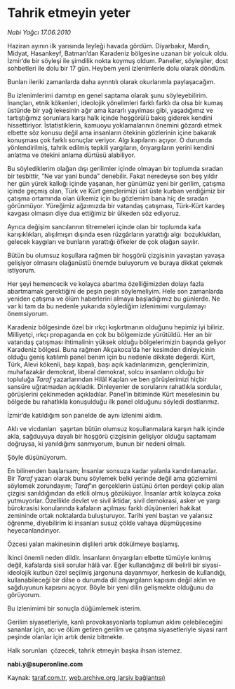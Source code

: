 # Tahrik etmeyin yeter 

*Nabi Yağcı 17.06.2010*

<div class="yazi">
<p>Haziran ayının ilk yarısında leyleği havada gördüm. Diyarbakır, Mardin, Midyat, Hasankeyf, Batman’dan Karadeniz bölgesine uzanan bir yolcuk oldu. İzmir’de bir söyleşi ile şimdilik nokta koymuş oldum. Paneller, söyleşiler, dost sohbetleri ile dolu bir 17 gün. Heybem yeni izlenimlerle dolu olarak döndüm.</p>
<p>Bunları ileriki zamanlarda daha ayrıntılı olarak okurlarımla paylaşacağım.</p>
<p>Bu izlenimlerimi damıtıp en genel saptama olarak şunu söyleyebilirim. İnançları, etnik kökenleri, ideolojik yönelimleri farklı farklı da olsa bir kumaş üstünde bir yağ lekesinin ağır ama kararlı yayılması gibi, yaşadığımız ve tartıştığımız sorunlara karşı halk içinde hoşgörülü bakış giderek kendini hissettiriyor. İstatistiklerin, kamuoyu yoklamalarının önemini gözardı etmek elbette söz konusu değil ama insanların ötekinin gözlerinin içine bakarak konuşması çok farklı sonuçlar veriyor. Algı kapılarını açıyor. O durumda yönlendirilmiş, tahrik edilmiş tepkili yargıların, önyargıların yerini kendini anlatma ve ötekini anlama dürtüsü alabiliyor.</p>
<p>Bu söylediklerim olağan dışı gerilimler içinde olmayan bir toplumda sıradan bir tesbittir, “Ne var yani bunda” denebilir. Fakat neredeyse son beş yıldır her gün yürek kalkığı içinde yaşanan, her günümüz yeni bir gerilim, çatışma içinde geçmiş olan, Türk ve Kürt gençlerimizi üst üste kurban verdiğimiz bir çatışma ortamında olan ülkemiz için bu gözlemim bana hiç de sıradan görünmüyor. Yüreğimiz ağzımızda bir vatandaş çatışması, Türk-Kürt kardeş kavgası olmasın diye dua ettiğimiz bir ülkeden söz ediyoruz.</p>
<p>Ayrıca değişim sancılarının titremeleri içinde olan bir toplumda kafa karışıklıkları, alışılmışın dışında esen rüzgârların yarattığı algı  bozuklukları, gelecek kaygıları ve bunların yarattığı öfkeler de çok olağan sayılır.</p>
<p>Bütün bu olumsuz koşullara rağmen bir hoşgörü çizgisinin yavaştan yavaşa gelişiyor olmasını olağanüstü önemde buluyorum ve buraya dikkat çekmek istiyorum.</p>
<p>Her şeyi hemencecik ve kolayca abartma özelliğimizden dolayı fazla abartmamak gerektiğini de peşin peşin söylemeliyim. Hele son zamanlarda yeniden çatışma ve ölüm haberlerini almaya başladığımız bu günlerde. Ne var ki tam da bu nedenle yukarıda söylediğim izlenimimi vurgulamayı önemsiyorum.</p>
<p>Karadeniz bölgesinde özel bir ırkçı kışkırtmanın olduğunu hepimiz iyi biliriz. Milliyetçi, ırkçı propaganda en çok bu bölgemizde yürütüldü. Her an bir vatandaş çatışması ihtimalinin yüksek olduğu bölgelerimizin başında geliyor Karadeniz bölgesi. Buna rağmen Akçakoca’da her kesimden dinleyicinin olduğu geniş katılımlı panel benim için bu nedenle dikkate değerdi. Kürt, Türk, Alevi kökenli, başı kapalı, başı açık kadınlarımızın, gençlerimizin, muhafazakâr demokrat, liberal demokrat, solcu insanların olduğu bir topluluğa <i>Taraf</i> yazarlarından Hilâl Kaplan ve ben görüşlerimizi hiçbir sansüre uğratmadan açıkladık. Dinleyenler de sorularını rahatlıkla sordular, görüşlerini çekinmeden açıkladılar. Panel’in bitiminde Kürt meselesinin bu bölgede bu rahatlıkla konuşulduğu ilk panel olduğunu söyledi dostlarımız.</p>
<p>İzmir’de katıldığım son panelde de aynı izlenimi aldım.</p>
<p>Aklı ve vicdanları  şaşırtan bütün olumsuz koşullanmalara karşın halk içinde akla, sağduyuya dayalı bir hoşgörü çizgisinin gelişiyor olduğu saptamam doğruysa, ki yanıldığımı sanmıyorum, bunun bir nedeni olmalı.</p>
<p>Şöyle düşünüyorum.</p>
<p>En bilinenden başlarsam; İnsanlar sonsuza kadar yalanla kandırılamazlar. Bir <i>Taraf</i> yazarı olarak bunu söylemek belki yerinde değil ama gözlemimi söylemek zorundayım; <i>Taraf</i>’ın gerçeklerin üstünü örten perdeyi çekip alan çizgisi sanıldığından da etkili olmuş gözüküyor. İnsanlar artık kolayca zoka yutmuyorlar. Özellikle devlet ve sivil iktidar, sivil demokrasi, asker ve yargı bürokrasisi konularında kafaların açılması farklı düşünenleri hakikat zemininde ortak noktalarda buluşturuyor. Tarihi yeni baştan ve yalansız öğrenme, diyebilirim ki insanları susuz çölde vahaya düşmüşçesine heyecanlandırıyor.</p>
<p>Özcesi yalan makinesinin dişlileri artık dökülmeye başlamış.</p>
<p>İkinci önemli neden dildir. İnsanların önyargıları elbette tümüyle kırılmış değil, kafalarda sisli sorular hâlâ var. Eğer kullandığınız dil belirli bir siyasi-ideolojik kutbun özel seçilmiş jargonuna dayanmıyor, herkesin de kullandığı, kullanabileceği bir dilse o durumda dil önyargıların kapısını değil aklın ve sağduyunun kapısını açıyor. Böyle bir yeni dilin gelişmekte olduğunu da görüyorum.</p>
<p>Bu izlenimimi bir sonuçla düğümlemek isterim.</p>
<p>Gerilim siyasetleriyle, kanlı provokasyonlarla toplumun aklını çelebileceğini sananlar için, acı ve ölüm getiren gerilim ve çatışma siyasetleriyle siyasi rant peşinde olanlar için artık deniz bitmekte.</p>
<p>Halk sorunları  çözecek, tahrik etmeyin başka ihsan istemez.</p>
<p><b>nabi.y@superonline.com</b></p></div>

Kaynak: [taraf.com.tr](http://www.taraf.com.tr:80/nabi-yagci/makale-tahrik-etmeyin-yeter.htm), [web.archive.org (arşiv bağlantısı)](http://web.archive.org/web/20100619085932/http://www.taraf.com.tr:80/nabi-yagci/makale-tahrik-etmeyin-yeter.htm)

